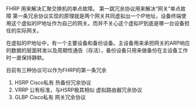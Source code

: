 FHRP 
用来解决汇聚交换机的单点故障。
第一跳冗余协议用来解决“网关”单点故障
第一条冗余协议实现的原理就是两个网关共同虚拟出一个IP地址，设备终端使用这个虚拟的IP地址作为自己的网关。而并不关心这个虚拟IP到底是哪一台设备担任的实际网关。

在虚拟的IP地址中，有一个主要设备和备份设备。主设备用来承担网关的ARP响应的数据的层面转发以及周期性通告（存活），备份设备只用来做备份在主设备工作时一直保持静默。

目前有三种协议可以作为FHRP的第一条冗余
1. HSRP Cisco私有 热备份冗余协议
2. VRRP 公有标准，与HSRP极其相似 虚拟路由器冗余协议
3. GLBP Cisco私有 网关冗余协议
